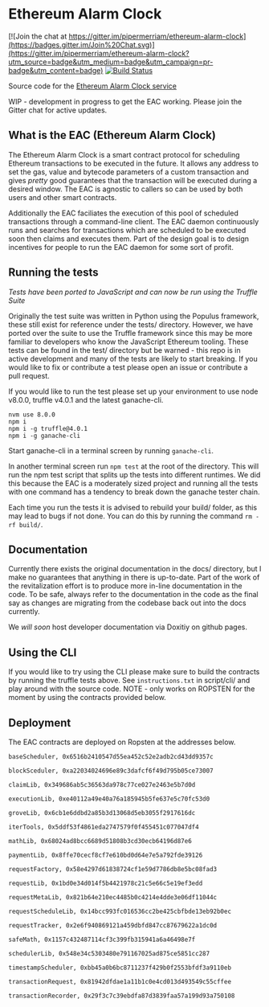 # Ethereum Alarm Clock

[![Join the chat at https://gitter.im/pipermerriam/ethereum-alarm-clock](https://badges.gitter.im/Join%20Chat.svg)](https://gitter.im/pipermerriam/ethereum-alarm-clock?utm_source=badge&utm_medium=badge&utm_campaign=pr-badge&utm_content=badge)
[![Build Status](https://travis-ci.org/chronologic/ethereum-alarm-clock.svg?branch=master)](https://travis-ci.org/chronologic/ethereum-alarm-clock)

Source code for the [Ethereum Alarm Clock service](http://www.ethereum-alarm-clock.com/)

WIP - development in progress to get the EAC working. Please join the Gitter chat for active updates.

## What is the EAC (Ethereum Alarm Clock)

The Ethereum Alarm Clock is a smart contract protocol for scheduling Ethereum transactions to be executed in the future. It allows any address to set the gas, value and bytecode parameters of a custom transaction and gives _pretty_ good guarantees that the transaction will be executed during a desired window. The EAC is agnostic to callers so can be used by both users and other smart contracts.

Additionally the EAC faciliates the execution of this pool of scheduled transactions through a command-line client. The EAC daemon continuously runs and searches for transactions which are scheduled to be executed soon then claims and executes them. Part of the design goal is to design incentives for people to run the EAC daemon for some sort of profit. 

## Running the tests

_Tests have been ported to JavaScript and can now be run using the Truffle Suite_

Originally the test suite was written in Python using the Populus framework, these still exist for reference under the tests/ directory. However, we have ported over the suite to use the Truffle framework since this may be more familiar to developers who know the JavaScript Ethereum tooling. These tests can be found in the test/ directory but be warned - this repo is in active development and many of the tests are likely to start breaking. If you would like to fix or contribute a test please open an issue or contribute a pull request. 

If you would like to run the test please set up your environment to use node v8.0.0, truffle v4.0.1 and the latest ganache-cli.

```
nvm use 8.0.0
npm i
npm i -g truffle@4.0.1 
npm i -g ganache-cli
```

Start ganache-cli in a terminal screen by running `ganache-cli`.

In another terminal screen run `npm test` at the root of the directory. This will run the npm test script that splits up the tests into different runtimes. We did this because the EAC is a moderately sized project and running all the tests with one command has a tendency to break down the ganache tester chain.

Each time you run the tests it is advised to rebuild your build/ folder, as this may lead to bugs if not done. You can do this by running the command `rm -rf build/`.

## Documentation

Currently there exists the original documentation in the docs/ directory, but I make no guarantees that anything in there is up-to-date. Part of the work of the revitalization effort is to produce more in-line documentation in the code. To be safe, always refer to the documentation in the code as the final say as changes are migrating from the codebase back out into the docs currently. 

We _will soon_ host developer documentation via Doxitiy on github pages.

## Using the CLI

If you would like to try using the CLI please make sure to build the contracts by running the truffle tests above. See `instructions.txt` in script/cli/ and play around with the source code. NOTE - only works on ROPSTEN for the moment by using the contracts provided below.

## Deployment

The EAC contracts are deployed on Ropsten at the addresses below.

```
baseScheduler, 0x6516b2410547d55ea452c52e2adb2cd43dd9357c

blockSceduler, 0xa22034024696e89c3dafcf6f49d795b05ce73007

claimLib, 0x349686ab5c36563da978c77ce027e2463e5b7d0d

executionLib, 0xe40112a49e40a76a185945b5fe637e5c70fc53d0

groveLib, 0x6cb1e6ddbd2a85b3d13068d5eb3055f2917616dc

iterTools, 0x5ddf53f4861eda2747579f0f455451c077047df4

mathLib, 0x68024ad8bcc6689d51808b3cd30ecb64196d87e6

paymentLib, 0x8ffe70cecf8cf7e610bd0d64e7e5a792fde39126

requestFactory, 0x58e4297d61838724cf1e59d7786db8e5bc08fad3

requestLib, 0x1bd0e34d014f5b4421978c21c5e66c5e19ef3edd

requestMetaLib, 0x821b64e210ec4485b0c4214e4dde3e06df11044c

requestScheduleLib, 0x14bcc993fc016536cc2be425cbfbde13eb92b0ec

requestTracker, 0x2e6f940869121a459dbfd847cc87679622a1dc0d

safeMath, 0x1157c432487114cf3c399fb315941a6a46498e7f

schedulerLib, 0x548e34c5303480e791167025ad875ce5851cc287

timestampScheduler, 0xbb45a0b6bc8711237f429b0f2553bfdf3a9110eb

transactionRequest, 0x81942dfdae1a11b1c0e4cd013d493549c55cffee

transactionRecorder, 0x29f3c7c39ebdfa87d3839faa57a199d93a750108

```